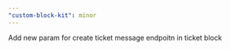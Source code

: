 ```yaml
---
"custom-block-kit": minor
---
```


Add new param for create ticket message endpoitn in ticket block
